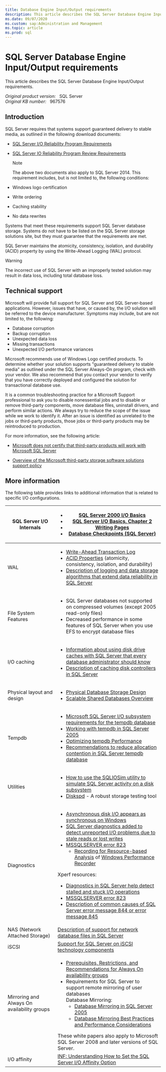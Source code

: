 ```yaml
---
title: Database Engine Input/Output requirements
description: This article describes the SQL Server Database Engine Input/Output requirements.
ms.date: 09/07/2020
ms.custom: sap:Administration and Management
ms.topic: article
ms.prod: sql
---
```

# SQL Server Database Engine Input/Output requirements

This article describes the SQL Server Database Engine Input/Output requirements.

_Original product version:_ &nbsp; SQL Server  
_Original KB number:_ &nbsp; 967576

## Introduction

SQL Server requires that systems support guaranteed delivery to stable media, as outlined in the following download documents:

- [SQL Server I/O Reliability Program Requirements](https://download.microsoft.com/download/f/1/e/f1ecc20c-85ee-4d73-baba-f87200e8dbc2/sql_server_io_reliability_program_review_requirements.pdf)

- [SQL Server IO Reliability Program Review Requirements](https://download.microsoft.com/download/f/1/e/f1ecc20c-85ee-4d73-baba-f87200e8dbc2/sql_server_io_reliability_program_review_requirements.pdf)

  > [!NOTE]
    > The above two documents also apply to SQL Server 2014.
This requirement includes, but is not limited to, the following conditions:

- Windows logo certification
- Write ordering
- Caching stability
- No data rewrites

Systems that meet these requirements support SQL Server database storage. Systems do not have to be listed on the SQL Server storage solutions site, but they must guarantee that the requirements are met.

SQL Server maintains the atomicity, consistency, isolation, and durability (ACID) property by using the Write-Ahead Logging (WAL) protocol.

> [!WARNING]
> The incorrect use of SQL Server with an improperly tested solution may result in data loss, including total database loss.

## Technical support

Microsoft will provide full support for SQL Server and SQL Server-based applications. However, issues that have, or caused by, the I/O solution will be referred to the device manufacturer. Symptoms may include, but are not limited to, the following:

- Database corruption
- Backup corruption
- Unexpected data loss
- Missing transactions
- Unexpected I/O performance variances

Microsoft recommends use of Windows Logo certified products. To determine whether your solution supports "guaranteed delivery to stable media" as outlined under the SQL Server Always-On program, check with your vendor. We also recommend that you contact your vendor to verify that you have correctly deployed and configured the solution for transactional database use.

It is a common troubleshooting practice for a Microsoft Support professional to ask you to disable nonessential jobs and to disable or remove third-party components, move database files, uninstall drivers, and perform similar actions. We always try to reduce the scope of the issue while we work to identify it. After an issue is identified as unrelated to the jobs or third-party products, those jobs or third-party products may be reintroduced to production.

For more information, see the following article:

- [Microsoft does not certify that third-party products will work with Microsoft SQL Server](https://support.microsoft.com/help/913945)

- [Overview of the Microsoft third-party storage software solutions support policy](https://support.microsoft.com/help/841696)

## More information

The following table provides links to additional information that is related to specific I/O configurations.

| SQL Server I/O Internals|<ul><li>[SQL Server 2000 I/O Basics](/previous-versions//cc966500(v=technet.10)) </li><li> [SQL Server I/O Basics, Chapter 2](/previous-versions/sql/sql-server-2005/administrator/cc917726(v=technet.10)) </li><li> [Writing Pages](/previous-versions/sql/sql-server-2008-r2/aa337560(v=sql.105)) </li><li> [Database Checkpoints (SQL Server)](/sql/relational-databases/logs/database-checkpoints-sql-server)</li></ul> |
|---|---|
| WAL|<ul><li> [Write-Ahead Transaction Log](/previous-versions/sql/sql-server-2008-r2/ms186259(v=sql.105)) </li><li> [ACID Properties](https://www.microsoft.com/download/details.aspx?id=51958) (atomicity, consistency, isolation, and durability)</li><li> [Description of logging and data storage algorithms that extend data reliability in SQL Server](https://support.microsoft.com/help/230785)</li></ul>|
| File System Features<br/>|<ul><li> SQL Server databases not supported on compressed volumes (except 2005 read-only files)</li><li> Decreased performance in some features of SQL Server when you use EFS to encrypt database files|
| I/O caching|<ul><li> [Information about using disk drive caches with SQL Server that every database administrator should know](https://support.microsoft.com/help/234656) </li><li> [Description of caching disk controllers in SQL Server](https://support.microsoft.com/help/86903/description-of-caching-disk-controllers-in-sql-server)</li></ul>|
| Physical layout and design<br/>|<ul><li> [Physical Database Storage Design](/previous-versions/sql/sql-server-2005/administrator/cc966414(v=technet.10)) </li><li> [Scalable Shared Databases Overview](/previous-versions/sql/sql-server-2008-r2/ms345392(v=sql.105))</li></ul> |
| Tempdb|<ul><li> [Microsoft SQL Server I/O subsystem requirements for the tempdb database](https://support.microsoft.com/help/917047)</li><li> [Working with tempdb in SQL Server 2005](/previous-versions/sql/sql-server-2005/administrator/cc966545(v=technet.10)) </li><li> [Optimizing tempdb Performance](/previous-versions/sql/sql-server-2008-r2/ms175527(v=sql.105)) </li><li> [Recommendations to reduce allocation contention in SQL Server tempdb database](https://support.microsoft.com/help/2154845) </li></ul>|
| Utilities|<ul><li> [How to use the SQLIOSim utility to simulate SQL Server activity on a disk subsystem](https://support.microsoft.com/help/231619)</li><li> [Diskspd](https://gallery.technet.microsoft.com/diskspd-a-robust-storage-6cd2f223) - A robust storage testing tool|
| Diagnostics<br/>| <ul><li>[Asynchronous disk I/O appears as synchronous on Windows](/troubleshoot/windows/win32/asynchronous-disk-io-synchronous)</li><li> [SQL Server diagnostics added to detect unreported I/O problems due to stale reads or lost writes](https://support.microsoft.com/help/826433) </li><li> [MSSQLSERVER error 823](/sql/relational-databases/errors-events/mssqlserver-823-database-engine-error)<ul> <li> [Recording for Resource-based Analysis](/previous-versions/windows/it-pro/windows-8.1-and-8/hh448202(v=win.10)) of [Windows Performance Recorder](/previous-versions/windows/it-pro/windows-8.1-and-8/hh448205(v=win.10)) </li></ul></ul> Xperf resources: <ul><li>[Diagnostics in SQL Server help detect stalled and stuck I/O operations](https://support.microsoft.com/help/897284) <li> [MSSQLSERVER error 823](/sql/relational-databases/errors-events/mssqlserver-823-database-engine-error) </li><li> [Description of common causes of SQL Server error message 844 or error message 845](https://support.microsoft.com/help/310834)</li></ul>|
| NAS (Network Attached Storage)| [Description of support for network database files in SQL Server](https://support.microsoft.com/help/304261)|
| iSCSI| [Support for SQL Server on iSCSI technology components](https://support.microsoft.com/help/833770)|
| Mirroring and Always On availability groups| <ul><li>[Prerequisites, Restrictions, and Recommendations for Always On availability groups](/sql/database-engine/availability-groups/windows/prereqs-restrictions-recommendations-always-on-availability) <li>Requirements for SQL Server to support remote mirroring of user databases<br/>Database Mirroring:<ul><li> [Database Mirroring in SQL Server 2005](/previous-versions/sql/sql-server-2005/administrator/cc917680(v=technet.10)) </li><li> [Database Mirroring Best Practices and Performance Considerations](https://download.microsoft.com/download/4/7/a/47a548b9-249e-484c-abd7-29f31282b04d/dbm_best_pract.doc) </li></ul></ul> These white papers also apply to Microsoft SQL Server 2008 and later versions of SQL Server.|
|I/O affinity| [INF: Understanding How to Set the SQL Server I/O Affinity Option](https://support.microsoft.com/help/298402)|
  